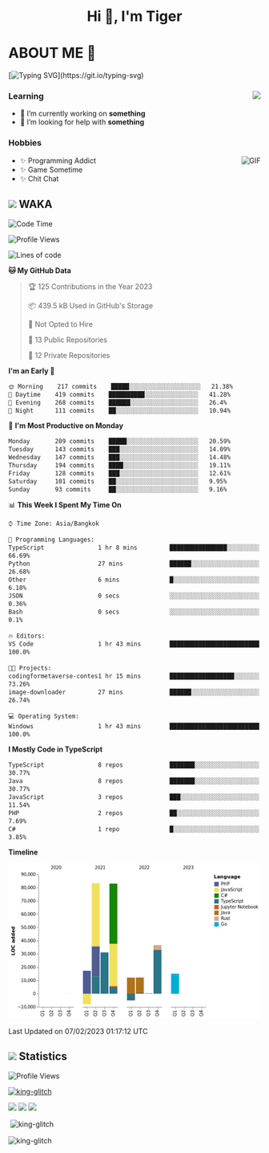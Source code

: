 <h1 align="center">Hi 👋, I'm Tiger</h1>




# ABOUT ME 💬

[![Typing SVG](https://readme-typing-svg.herokuapp.com?color=22F771&vCenter=true&lines=A+perssionate+developer+from+nowhere.)](https://git.io/typing-svg)

<div>
 <img align="right" src="https://spotify-github-profile.vercel.app/api/view?uid=12129734423&cover_image=false&theme=default&bar_color=22d016&bar_color_cover=true" />
 <h3>Learning</h3>
 
 <ul>
  <li>🔭 I’m currently working on <b>something</b></li>
  <li>🤝 I’m looking for help with <b>something</b></li>
 </ul>
 
</div>
<div>
 <h3>Hobbies</h3>
 <img align="right" height="475px"  alt="GIF" src="https://i.pinimg.com/originals/1f/b7/db/1fb7dbee557e5ed509f7517da8a84d58.gif" />
 <ul>
  <li>✨ Programming Addict</li>
  <li>✨ Game Sometime</li>
  <li>✨ Chit Chat</li>
 </ul>
 
</div>



## <img height="40" src="https://raw.githubusercontent.com/innng/innng/master/assets/kyubey.gif"/> WAKA

<!--START_SECTION:waka-->
![Code Time](http://img.shields.io/badge/Code%20Time-1%2C303%20hrs%2029%20mins-blue)

![Profile Views](http://img.shields.io/badge/Profile%20Views-5-blue)

![Lines of code](https://img.shields.io/badge/From%20Hello%20World%20I%27ve%20Written-278%20Thousand%20lines%20of%20code-blue)

**🐱 My GitHub Data** 

> 🏆 125 Contributions in the Year 2023
 > 
> 📦 439.5 kB Used in GitHub's Storage 
 > 
> 🚫 Not Opted to Hire
 > 
> 📜 13 Public Repositories 
 > 
> 🔑 12 Private Repositories  
 > 
**I'm an Early 🐤** 

```text
🌞 Morning    217 commits    █████░░░░░░░░░░░░░░░░░░░░   21.38% 
🌆 Daytime    419 commits    ██████████░░░░░░░░░░░░░░░   41.28% 
🌃 Evening    268 commits    ██████░░░░░░░░░░░░░░░░░░░   26.4% 
🌙 Night      111 commits    ██░░░░░░░░░░░░░░░░░░░░░░░   10.94%

```
📅 **I'm Most Productive on Monday** 

```text
Monday       209 commits    █████░░░░░░░░░░░░░░░░░░░░   20.59% 
Tuesday      143 commits    ███░░░░░░░░░░░░░░░░░░░░░░   14.09% 
Wednesday    147 commits    ███░░░░░░░░░░░░░░░░░░░░░░   14.48% 
Thursday     194 commits    ████░░░░░░░░░░░░░░░░░░░░░   19.11% 
Friday       128 commits    ███░░░░░░░░░░░░░░░░░░░░░░   12.61% 
Saturday     101 commits    ██░░░░░░░░░░░░░░░░░░░░░░░   9.95% 
Sunday       93 commits     ██░░░░░░░░░░░░░░░░░░░░░░░   9.16%

```


📊 **This Week I Spent My Time On** 

```text
⌚︎ Time Zone: Asia/Bangkok

💬 Programming Languages: 
TypeScript               1 hr 8 mins         ████████████████░░░░░░░░░   66.69% 
Python                   27 mins             ██████░░░░░░░░░░░░░░░░░░░   26.68% 
Other                    6 mins              █░░░░░░░░░░░░░░░░░░░░░░░░   6.18% 
JSON                     0 secs              ░░░░░░░░░░░░░░░░░░░░░░░░░   0.36% 
Bash                     0 secs              ░░░░░░░░░░░░░░░░░░░░░░░░░   0.1%

🔥 Editors: 
VS Code                  1 hr 43 mins        █████████████████████████   100.0%

🐱‍💻 Projects: 
codingformetaverse-contes1 hr 15 mins        ██████████████████░░░░░░░   73.26% 
image-downloader         27 mins             ██████░░░░░░░░░░░░░░░░░░░   26.74%

💻 Operating System: 
Windows                  1 hr 43 mins        █████████████████████████   100.0%

```

**I Mostly Code in TypeScript** 

```text
TypeScript               8 repos             ███████░░░░░░░░░░░░░░░░░░   30.77% 
Java                     8 repos             ███████░░░░░░░░░░░░░░░░░░   30.77% 
JavaScript               3 repos             ███░░░░░░░░░░░░░░░░░░░░░░   11.54% 
PHP                      2 repos             ██░░░░░░░░░░░░░░░░░░░░░░░   7.69% 
C#                       1 repo              █░░░░░░░░░░░░░░░░░░░░░░░░   3.85%

```


**Timeline**

![Chart not found](https://raw.githubusercontent.com/king-glitch/king-glitch/main/charts/bar_graph.png) 


 Last Updated on 07/02/2023 01:17:12 UTC
<!--END_SECTION:waka-->
## <img height="40" src="https://raw.githubusercontent.com/innng/innng/master/assets/kyubey.gif"/> Statistics
![Profile Views](https://komarev.com/ghpvc/?username=king-glitch)  

<p align="left"> 
 <a href="https://github.com/ryo-ma/github-profile-trophy">
  <img src="https://github-profile-trophy.vercel.app/?username=king-glitch&theme=dracula" alt="king-glitch" />
 </a> </p>

![](https://github-profile-summary-cards.vercel.app/api/cards/profile-details?username=king-glitch&theme=dracula)
![](https://github-profile-summary-cards.vercel.app/api/cards/stats?username=king-glitch&theme=dracula) 
![](https://github-profile-summary-cards.vercel.app/api/cards/productive-time?username=king-glitch&theme=dracula)


<p>&nbsp;<img align="center" src="https://github-readme-stats.vercel.app/api?username=king-glitch&theme=dracula" alt="king-glitch" /></p>

<p><img align="center" src="https://github-readme-streak-stats.herokuapp.com/?user=king-glitch&theme=dracula" alt="king-glitch" /></p>
